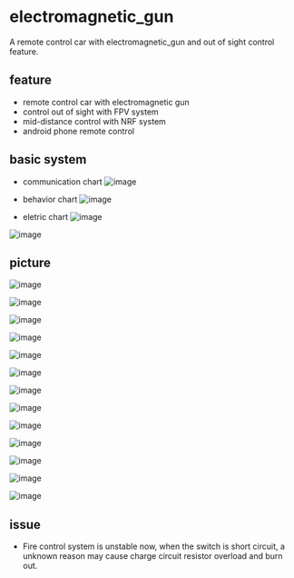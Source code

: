 # electromagnetic_gun
A remote control car with electromagnetic_gun and out of sight control feature.

## feature
- remote control car with electromagnetic gun
- control out of sight with FPV system 
- mid-distance control with NRF system
- android phone remote control

## basic system
- communication chart
![image](https://github.com/huangtingway/electromagnetic_gun/blob/master/picture/car2-comm%20chart.drawio.png)
- behavior chart
![image](https://github.com/huangtingway/electromagnetic_gun/blob/master/picture/car2-Page-1.png)

- eletric chart
![image](https://github.com/huangtingway/electromagnetic_gun/blob/master/picture/Schematic_car2_2023-09-04.png)

![image](https://github.com/huangtingway/electromagnetic_gun/blob/master/picture/Sheet_2.png)

## picture
![image](https://github.com/huangtingway/electromagnetic_gun/blob/main/picture/20230904_193052.jpg)

![image](https://github.com/huangtingway/electromagnetic_gun/blob/main/picture/20230819_175549.jpg)

![image](https://github.com/huangtingway/electromagnetic_gun/blob/main/picture/20230819_175603.jpg)

![image](https://github.com/huangtingway/electromagnetic_gun/blob/main/picture/20230819_175616.jpg)

![image](https://github.com/huangtingway/electromagnetic_gun/blob/main/picture/20230819_175636.jpg)

![image](https://github.com/huangtingway/electromagnetic_gun/blob/main/picture/20230819_175644.jpg)

![image](https://github.com/huangtingway/electromagnetic_gun/blob/main/picture/20230819_175658.jpg)

![image](https://github.com/huangtingway/electromagnetic_gun/blob/main/picture/20230904_193042.jpg)

![image](https://github.com/huangtingway/electromagnetic_gun/blob/main/picture/20230904_193122.jpg)

![image](https://github.com/huangtingway/electromagnetic_gun/blob/main/picture/20230904_193135.jpg)

![image](https://github.com/huangtingway/electromagnetic_gun/blob/main/picture/20230904_194545.jpg)

![image](https://github.com/huangtingway/electromagnetic_gun/blob/main/picture/Screenshot_20230904_212100_CarControl2.jpg)

![image](https://github.com/huangtingway/electromagnetic_gun/blob/main/picture/20230904_194929.jpg)

## issue
- Fire control system is unstable now, when the switch is short circuit, a unknown reason may cause charge circuit resistor overload and burn out.
